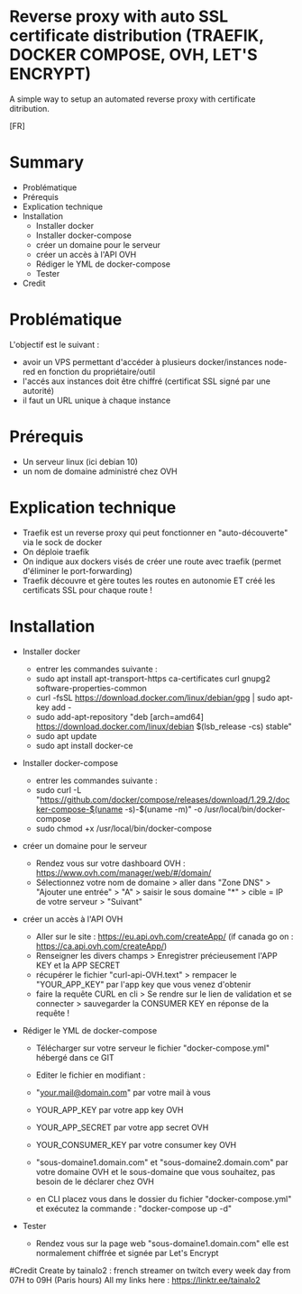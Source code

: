 # Reverse proxy with auto SSL certificate distribution (TRAEFIK, DOCKER COMPOSE, OVH, LET'S ENCRYPT)
A simple way to setup an automated reverse proxy with certificate ditribution.

[FR]
# Summary
  - Problématique
  - Prérequis
  - Explication technique
  - Installation
    - Installer docker
    - Installer docker-compose
    - créer un domaine pour le serveur
    - créer un accès à l'API OVH
    - Rédiger le YML de docker-compose
    - Tester
  - Credit

# Problématique
L'objectif est le suivant :
  - avoir un VPS permettant d'accéder à plusieurs docker/instances node-red en fonction du propriétaire/outil
  - l'accés aux instances doit être chiffré (certificat SSL signé par une autorité)
  - il faut un URL unique à chaque instance

# Prérequis
  - Un serveur linux (ici debian 10)
  - un nom de domaine administré chez OVH

# Explication technique
  - Traefik est un reverse proxy qui peut fonctionner en "auto-découverte" via le sock de docker
  - On déploie traefik
  - On indique aux dockers visés de créer une route avec traefik (permet d'éliminer le port-forwarding)
  - Traefik découvre et gère toutes les routes en autonomie ET créé les certificats SSL pour chaque route !

# Installation
  - Installer docker
    - entrer les commandes suivante :
     - sudo apt install apt-transport-https ca-certificates curl gnupg2 software-properties-common
     - curl -fsSL https://download.docker.com/linux/debian/gpg | sudo apt-key add -
     - sudo add-apt-repository "deb [arch=amd64] https://download.docker.com/linux/debian $(lsb_release -cs) stable"
     - sudo apt update
     - sudo apt install docker-ce
  - Installer docker-compose
    - entrer les commandes suivante :
     - sudo curl -L "https://github.com/docker/compose/releases/download/1.29.2/docker-compose-$(uname -s)-$(uname -m)" -o /usr/local/bin/docker-compose
     - sudo chmod +x /usr/local/bin/docker-compose
  
  - créer un domaine pour le serveur
    - Rendez vous sur votre dashboard OVH : https://www.ovh.com/manager/web/#/domain/
    - Sélectionnez votre nom de domaine > aller dans "Zone DNS" > "Ajouter une entrée" > "A" > saisir le sous domaine "\*" > cible = IP de votre serveur > "Suivant"
  
  - créer un accès à l'API OVH
    - Aller sur le site : https://eu.api.ovh.com/createApp/ (if canada go on : https://ca.api.ovh.com/createApp/)
    - Renseigner les divers champs > Enregistrer précieusement l'APP KEY et la APP SECRET
    - récupérer le fichier "curl-api-OVH.text" > rempacer le "YOUR_APP_KEY" par l'app key que vous venez d'obtenir
    - faire la requête CURL en cli > Se rendre sur le lien de validation et se connecter > sauvegarder la CONSUMER KEY en réponse de la requête !
  
  - Rédiger le YML de docker-compose
    - Télécharger sur votre serveur le fichier "docker-compose.yml" hébergé dans ce GIT
    - Editer le fichier en modifiant :
    - "your.mail@domain.com" par votre mail à vous
    - YOUR_APP_KEY par votre app key OVH
    - YOUR_APP_SECRET par votre app secret OVH
    - YOUR_CONSUMER_KEY par votre consumer key OVH
    - "sous-domaine1.domain.com" et "sous-domaine2.domain.com" par votre domaine OVH et le sous-domaine que vous souhaitez, pas besoin de le déclarer chez OVH

    - en CLI placez vous dans le dossier du fichier "docker-compose.yml" et exécutez la commande : "docker-compose up -d"
 
  - Tester
    - Rendez vous sur la page web "sous-domaine1.domain.com" elle est normalement chiffrée et signée par Let's Encrypt

#Credit
Create by tainalo2 : french streamer on twitch every week day from 07H to 09H (Paris hours)
All my links here : https://linktr.ee/tainalo2
